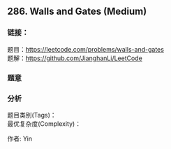 ## 286. Walls and Gates (Medium)

### **链接**：
题目：https://leetcode.com/problems/walls-and-gates  
题解：https://github.com/JianghanLi/LeetCode

### **题意**



### **分析**  
题目类别(Tags)：  
最优复杂度(Complexity)：  



作者: Yin
